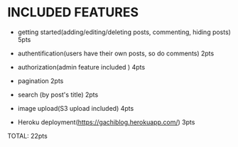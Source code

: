 # INCLUDED FEATURES

* getting started(adding/editing/deleting posts, commenting, hiding posts) 5pts

* authentification(users have their own posts, so do comments) 2pts

* authorization(admin feature included ) 4pts

* pagination 2pts

* search (by post's title) 2pts 

* image upload(S3 upload included) 4pts

* Heroku deployment(https://gachiblog.herokuapp.com/) 3pts

TOTAL: 22pts
